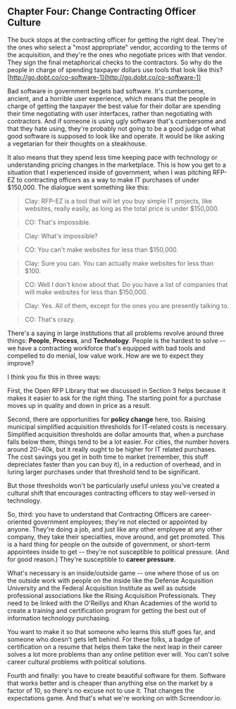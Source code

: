 ## Chapter Four: Change Contracting Officer Culture

The buck stops at the contracting officer for getting the right deal. They're the ones who select a "most appropriate" vendor, according to the terms of the acquisition, and they're the ones who negotiate prices with that vendor. They sign the final metaphorical checks to the contractors. So why do the people in charge of spending taxpayer dollars use tools that look like this? [http://go.dobt.co/co-software-1](http://go.dobt.co/co-software-1)

Bad software in government begets bad software. It's cumbersome, ancient, and a horrible user experience, which means that the people in charge of getting the taxpayer the best value for their dollar are spending their time negotiating with user interfaces, rather than negotiating with contractors. And if someone is using ugly software that's cumbersome and that they hate using, they're probably not going to be a good judge of what good software is supposed to look like and operate. It would be like asking a vegetarian for their thoughts on a steakhouse.

It also means that they spend less time keeping pace with technology or understanding pricing changes in the marketplace. This is how you get to a situation that I experienced inside of government, when I was pitching RFP-EZ to contracting officers as a way to make IT purchases of under $150,000. The dialogue went something like this:

> Clay: RFP-EZ is a tool that will let you buy simple IT projects, like websites, really easily, as long as the total price is under $150,000.

> CO: That's impossible.

> Clay: What's impossible?

> CO: You can't make websites for less than $150,000.

> Clay: Sure you can. You can actually make websites for less than $100.

> CO: Well I don't know about that. Do you have a list of companies that will make websites for less than $150,000.

> Clay: Yes. All of them, except for the ones you are presently talking to.

> CO: That's crazy.

There's a saying in large institutions that all problems revolve around three things: **People**, **Process**, and **Technology**. People is the hardest to solve -- we have a contracting workforce that's equipped with bad tools and compelled to do menial, low value work. How are we to expect they improve?

I think you fix this in three ways:

First, the Open RFP Library that we discussed in Section 3 helps because it makes it easier to ask for the right thing. The starting point for a purchase moves up in quality and down in price as a result.

Second, there are opportunities for **policy change** here, too. Raising municipal simplified acquisition thresholds for IT-related costs is necessary. Simplified acquisition thresholds are dollar amounts that, when a purchase falls below them, things tend to be a lot easier. For cities, the number hovers around $20-$40k, but it really ought to be higher for IT related purchases. The cost savings you get in both time to market (remember, this stuff depreciates faster than you can buy it), in a reduction of overhead, and in luring larger purchases under that threshold tend to be significant.

But those thresholds won't be particularly useful unless you've created a cultural shift that encourages contracting officers to stay well-versed in technology.

So, third: you have to understand that Contracting Officers are career-oriented government employees; they're not elected or appointed by anyone. They're doing a job, and just like any other employee at any other company, they take their specialties, move around, and get promoted. This is a hard thing for people on the outside of government, or short-term appointees inside to get -- they're not susceptible to political pressure. (And for good reason.) They're susceptible to **career pressure**.

What's necessary is an inside/outside game -- one where those of us on the outside work with people on the inside like the Defense Acquisition University and the Federal Acquisition Institute as well as outside professional associations like the Rising Acquisition Professionals. They need to be linked with the O'Reillys and Khan Academies of the world to create a training and certification program for getting the best out of information technology purchasing.

You want to make it so that someone who learns this stuff goes far, and someone who doesn't gets left behind. For these folks, a badge of certification on a resume that helps them take the next leap in their career solves a lot more problems than any online petition ever will. You can't solve career cultural problems with political solutions.

Fourth and finally: you have to create beautiful software for them. Software that works better and is cheaper than anything else on the market by a factor of 10, so there's no excuse not to use it. That changes the expectations game. And that's what we're working on with Screendoor.io.
